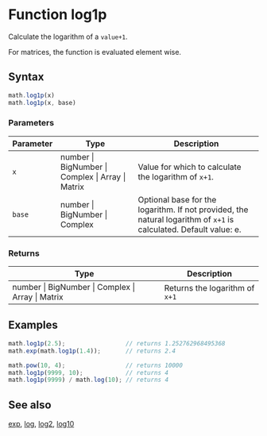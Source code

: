 <!-- Note: This file is automatically generated from source code comments. Changes made in this file will be overridden. -->

# Function log1p

Calculate the logarithm of a `value+1`.

For matrices, the function is evaluated element wise.


## Syntax

```js
math.log1p(x)
math.log1p(x, base)
```

### Parameters

Parameter | Type | Description
--------- | ---- | -----------
`x` | number &#124; BigNumber &#124; Complex &#124; Array &#124; Matrix |  Value for which to calculate the logarithm of `x+1`.
`base` | number &#124; BigNumber &#124; Complex |  Optional base for the logarithm. If not provided, the natural logarithm of `x+1` is calculated. Default value: e.

### Returns

Type | Description
---- | -----------
number &#124; BigNumber &#124; Complex &#124; Array &#124; Matrix |  Returns the logarithm of `x+1`


## Examples

```js
math.log1p(2.5);                 // returns 1.252762968495368
math.exp(math.log1p(1.4));       // returns 2.4

math.pow(10, 4);                 // returns 10000
math.log1p(9999, 10);            // returns 4
math.log1p(9999) / math.log(10); // returns 4
```


## See also

[exp](exp.md),
[log](log.md),
[log2](log2.md),
[log10](log10.md)
